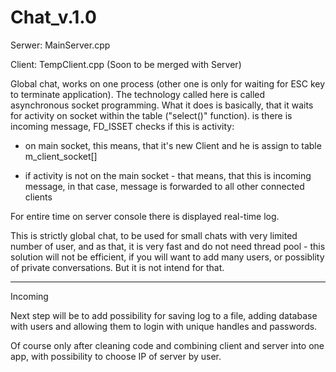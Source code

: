 # Chat_v.1.0

Serwer: MainServer.cpp

Client: TempClient.cpp (Soon to be merged with Server)

Global chat, works on one process (other one is only for waiting for ESC key to terminate application). The technology called here is called asynchronous socket programming. What it does is basically, that it waits for activity on socket within the table ("select()" function). is there is incoming message, FD_ISSET checks if this is activity:

- on main socket, this means, that it's new Client and he is assign to table m_client_socket[]

- if activity is not on the main socket - that means, that this is incoming message, in that case, message is forwarded to all other connected clients

For entire time on server console there is displayed real-time log.

This is strictly global chat, to be used for small chats with very limited number of user, and as that, it is very fast and do not need thread pool - this solution will not be efficient, if you will want to add many users, or possiblity of private conversations. But it is not intend for that. 

----------------------------------
Incoming

Next step will be to add possibility for saving log to a file, adding database with users and allowing them to login with unique handles and passwords. 

Of course only after cleaning code and combining client and server into one app, with possibility to choose IP of server by user.   
